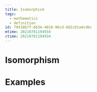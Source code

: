 ```yaml
---
title: Isomorphism
tags:
  - mathematics
  - definition
id: 79410b7f-6634-4010-96cd-9d2c81a4cd6c
mtime: 20210701194934
ctime: 20210701194934
---
```


# Isomorphism

# Examples
